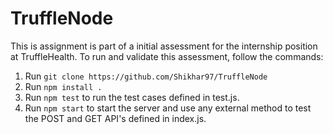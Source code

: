 # TruffleNode

This is assignment is part of a initial assessment for the internship position at TruffleHealth.
To run and validate this assessment, follow the commands:

1. Run `git clone https://github.com/Shikhar97/TruffleNode`
2. Run `npm install .`
3. Run `npm test` to run the test cases defined in test.js.
4. Run `npm start` to start the server and use any external method to test the POST and GET API's defined in index.js.